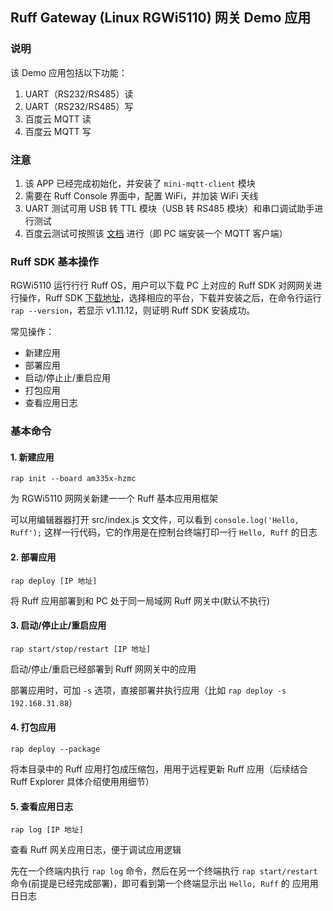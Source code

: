 ## Ruff Gateway (Linux RGWi5110) 网关 Demo 应用

### 说明

该 Demo 应用包括以下功能：

1. UART（RS232/RS485）读
2. UART（RS232/RS485）写
3. 百度云 MQTT 读
4. 百度云 MQTT 写

### 注意

1. 该 APP 已经完成初始化，并安装了 `mini-mqtt-client` 模块
2. 需要在 Ruff Console 界面中，配置 WiFi，并加装 WiFi 天线
3. UART 测试可用 USB 转 TTL 模块（USB 转 RS485 模块）和串口调试助手进行测试
4. 百度云测试可按照该 [文档](https://cloud.baidu.com/doc/IOT/Quickstart-new.html#MQTT.fx) 进行（即 PC 端安装一个 MQTT 客户端）

### Ruff SDK 基本操作

RGWi5110 运⾏行行 Ruff OS，⽤户可以下载 PC 上对应的 Ruff SDK 对⽹网关进行操作，Ruff SDK [下载地址](https://ruff.io/zh-cn/docs/download.html)，选择相应的平台，下载并安装之后，在命令⾏运行 `rap --version`，若显示 v1.11.12，则证明 Ruff SDK 安装成功。

常见操作：

- 新建应⽤
- 部署应⽤
- 启动/停⽌止/重启应⽤
- 打包应⽤
- 查看应⽤日志

### 基本命令

#### 1. 新建应⽤

```shell
rap init --board am335x-hzmc
```

为 RGWi5110 ⽹网关新建⼀一个 Ruff 基本应⽤用框架

可以用编辑器器打开 src/index.js ⽂文件，可以看到 `console.log('Hello, Ruff');` 这样一行代码，它的作用是在控制台终端打印⼀行 `Hello, Ruff` 的⽇志

#### 2. 部署应⽤

```shell
rap deploy [IP 地址]
```

将 Ruff 应⽤部署到和 PC 处于同一局域网 Ruff 网关中(默认不执行)

#### 3. 启动/停⽌止/重启应用

```shell
rap start/stop/restart [IP 地址]
```

启动/停⽌/重启已经部署到 Ruff ⽹网关中的应用

部署应⽤时，可加 `-s` 选项，直接部署并执行应⽤（⽐如 `rap deploy -s 192.168.31.88`）

#### 4. 打包应⽤

```shell
rap deploy --package
```

将本目录中的 Ruff 应用打包成压缩包，⽤用于远程更新 Ruff 应用（后续结合 Ruff Explorer 具体介绍使⽤用细节）

#### 5. 查看应⽤⽇志

```shell
rap log [IP 地址]
```

查看 Ruff 网关应⽤⽇志，便于调试应用逻辑

先在一个终端内执⾏ `rap log` 命令，然后在另⼀个终端执⾏ `rap start/restart` 命令(前提是已经完成部署)，即可看到第⼀个终端显示出 `Hello, Ruff` 的 应⽤用⽇日志

